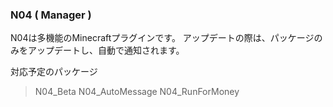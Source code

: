 ### N04 ( Manager )

N04は多機能のMinecraftプラグインです。
アップデートの際は、パッケージのみをアップデートし、自動で通知されます。

対応予定のパッケージ
> N04_Beta
> N04_AutoMessage
> N04_RunForMoney

